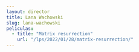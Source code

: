 ```yaml
---
layout: director
title: Lana Wachowski
slug: lana-wachowski
peliculas:
  - title: "Matrix resurrection"
    url: "/lps/2022/01/28/matrix-resurrection/"
---
```

